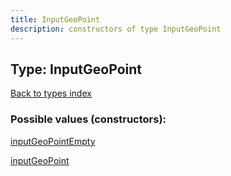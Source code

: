 ```yaml
---
title: InputGeoPoint
description: constructors of type InputGeoPoint
---
```

## Type: InputGeoPoint  
[Back to types index](index.md)



### Possible values (constructors):

[inputGeoPointEmpty](../constructors/inputGeoPointEmpty.md)  

[inputGeoPoint](../constructors/inputGeoPoint.md)  

